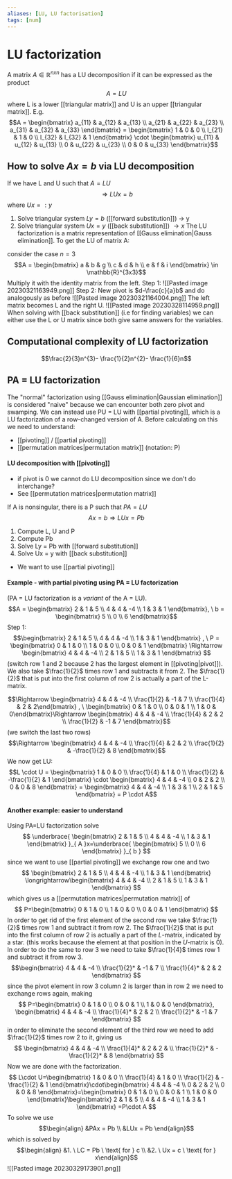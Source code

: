 ```yaml
---
aliases: [LU, LU factorisation]
tags: [num]
---
```

# LU factorization
A matrix $A \in \mathbb{R}^{nxn}$ has a LU decomposition if it can be expressed as the product$$A=LU$$where L is a lower [[triangular matrix]] and U is an upper [[triangular matrix]].
E.g.
$$A = \begin{bmatrix} a_{11} & a_{12} & a_{13} \\ a_{21} & a_{22} & a_{23} \\ a_{31} & a_{32} & a_{33} \end{bmatrix} = \begin{bmatrix} 1 & 0 & 0 \\ l_{21} & 1 & 0 \\ l_{32} & l_{32} & 1 \end{bmatrix} \cdot \begin{bmatrix} u_{11} & u_{12} & u_{13} \\ 0 & u_{22} & u_{23} \\ 0 & 0 & u_{33} \end{bmatrix}$$
## How to solve $Ax = b$ via LU decomposition
If we have L and U such that $A = LU$  $$ \Rightarrow LUx = b$$where $Ux =: y$
1. Solve triangular system $Ly = b$ ([[forward substitution]]) $\rightarrow$ y
2. Solve triangular system $Ux = y$ ([[back substitution]]) $\rightarrow x$
The LU factorization is a matrix representation of [[Gauss elimination|Gauss elimination]].
To get the LU of matrix A:

consider the case $n=3$ 
$$A = \begin{bmatrix} a & b & g \\ c & d & h \\ e & f & i \end{bmatrix} \in \mathbb{R}^{3x3}$$ Multiply it with the identity matrix from the left. 
Step 1:
![[Pasted image 20230321163949.png]]
Step 2: New pivot is $d-\frac{c}{a}b$ and do analogously as before
![[Pasted image 20230321164004.png]]
The left matrix becomes L and the right U.
![[Pasted image 20230328114959.png]]
When solving with [[back substitution]] (i.e for finding variables) we can either use the L or U matrix since both give same answers for the variables.

## Computational complexity of LU factorization
$$\frac{2}{3}n^{3}- \frac{1}{2}n^{2}- \frac{1}{6}n$$

## PA = LU factorization
The "normal" factorization using [[Gauss elimination|Gaussian elimination]] is considered "naive" because we can encounter both zero pivot and swamping. We can instead use PU = LU with [[partial pivoting]], which is a LU factorization of a row-changed version of A. 
Before calculating on this we need to understand: 
- [[pivoting]] / [[partial pivoting]]
- [[permutation matrices|permutation matrix]] (notation: P)


#### LU decomposition with [[pivoting]]
- if pivot is 0 we cannot do LU decomposition since we don't do interchange?
- See [[permutation matrices|permutation matrix]]

If A is nonsingular, there is a P such that $PA = LU$ $$Ax = b \Rightarrow LUx = Pb$$
1. Compute L, U and P
2. Compute Pb
3. Solve Ly = Pb with [[forward substitution]]
4. Solve Ux = y with [[back substitution]]

- We want to use [[partial pivoting]]

#### Example - with partial pivoting using PA = LU factorization
(PA = LU factorization is a *variant* of the A = LU).
$$A = \begin{bmatrix} 2 & 1 & 5 \\ 4 & 4 & -4 \\ 1 & 3 & 1 \end{bmatrix}, \ b = \begin{bmatrix} 5 \\ 0 \\ 6 \end{bmatrix}$$
Step 1: $$\begin{bmatrix} 2 & 1 & 5 \\ 4 & 4 & -4 \\ 1 & 3 & 1 \end{bmatrix} , \ P = \begin{bmatrix} 0 & 1 & 0 \\ 1 & 0 & 0 \\ 0 & 0 & 1 \end{bmatrix} \Rightarrow \begin{bmatrix} 4 & 4 & -4 \\ 2 & 1 & 5 \\ 1 & 3 & 1 \end{bmatrix} $$(switch row 1 and 2 because 2 has the largest element in [[pivoting|pivot]]). We also take $\frac{1}{2}$ times row 1 and subtracts it from 2. The $\frac{1}{2}$ that is put into the first column of row 2 is actually a part of the L-matrix. 

$$\Rightarrow \begin{bmatrix} 4 & 4 & -4 \\ \frac{1}{2} & -1 & 7 \\ \frac{1}{4} & 2 & 2\end{bmatrix} , \ \begin{bmatrix} 0 & 1 & 0 \\ 0  & 0 & 1 \\ 1 & 0 & 0\end{bmatrix}\Rightarrow \begin{bmatrix} 4 & 4 & -4 \\ \frac{1}{4} & 2 & 2 \\ \frac{1}{2} & -1 & 7 \end{bmatrix}$$(we switch the last two rows) $$\Rightarrow \begin{bmatrix} 4 & 4 & -4 \\ \frac{1}{4} & 2 & 2 \\ \frac{1}{2} & -\frac{1}{2} & 8 \end{bmatrix}$$We now get LU: $$L \cdot U = \begin{bmatrix} 1 & 0 & 0 \\ \frac{1}{4} & 1 & 0 \\ \frac{1}{2} & -\frac{1}{2} & 1 \end{bmatrix} \cdot \begin{bmatrix} 4 & 4 & -4 \\ 0 & 2 & 2 \\ 0 & 0 & 8 \end{bmatrix} = \begin{bmatrix} 4 & 4 & -4 \\ 1 & 3 & 1 \\ 2 & 1 & 5 \end{bmatrix} = P \cdot A$$

#### Another example: easier to understand
Using PA=LU factorization solve
$$
\underbrace{ \begin{bmatrix}
2 & 1 & 5 \\
4 & 4 & -4 \\
1 & 3 & 1
\end{bmatrix} }_{ A }x=\underbrace{ \begin{bmatrix}
5 \\
0 \\
6
\end{bmatrix} }_{ b }
$$
since we want to use [[partial pivoting]] we exchange row one and two
$$
\begin{bmatrix}
2 & 1 & 5 \\
4 & 4 & -4 \\
1 & 3 & 1
\end{bmatrix} \longrightarrow\begin{bmatrix}
4 & 4 & -4 \\
2 & 1 & 5 \\
1 & 3 & 1
\end{bmatrix}
$$
which gives us a [[permutation matrices|permutation matrix]] of 
$$
P=\begin{bmatrix}
0 & 1 & 0 \\
1 & 0 & 0  \\
0 & 0 & 1
\end{bmatrix}
$$
In order to get rid of the first element of the second row we take $\frac{1}{2}$ times row 1 and subtract it from row 2. The $\frac{1}{2}$ that is put into the first column of row 2 is actually a part of the $L$-matrix, indicated by a star. (this works because the element at that position in the $U$-matrix is 0). In order to do the same to row 3 we need to take $\frac{1}{4}$ times row 1 and subtract it from row 3.
$$\begin{bmatrix}
4 & 4 & -4 \\
\frac{1}{2}* & -1 & 7 \\
\frac{1}{4}* & 2 & 2
\end{bmatrix}
$$
since the pivot element in row 3 column 2 is larger than in row 2 we need to exchange rows again, making 
$$
P=\begin{bmatrix}
0 & 1 & 0 \\
0 & 0 & 1 \\
1 & 0 & 0
\end{bmatrix}, 
\begin{bmatrix}
4 & 4 & -4 \\
\frac{1}{4}* & 2 & 2 \\
\frac{1}{2}* & -1 & 7
\end{bmatrix}
$$
in order to eliminate the second element of the third row we need to add $\frac{1}{2}$ times row 2 to it, giving us
$$
\begin{bmatrix}
4 & 4 & -4 \\
\frac{1}{4}* & 2 & 2 &  \\
\frac{1}{2}* & -\frac{1}{2}* & 8
\end{bmatrix}
$$
Now we are done with the factorization. 
$$
L\cdot U=\begin{bmatrix}
1 & 0 & 0  \\
\frac{1}{4} & 1 & 0 \\
\frac{1}{2} & -\frac{1}{2} & 1
\end{bmatrix}\cdot\begin{bmatrix}
4 & 4 & -4  \\
0 & 2 & 2  \\
0 & 0 & 8
\end{bmatrix}=\begin{bmatrix}
0 & 1 & 0 \\
0 & 0 & 1 \\
1 & 0 & 0
\end{bmatrix}\begin{bmatrix}
2 & 1 & 5 \\
4 & 4 & -4 \\
1 & 3 & 1
\end{bmatrix} =P\cdot A
$$
To solve we use $$\begin{align} &PAx = Pb \\ &LUx = Pb \end{align}$$which is solved by $$\begin{align} &1. \ LC = Pb \ \text{ for }  c \\ &2. \ Ux = c \ \text{ for } x\end{align}$$
![[Pasted image 20230329173901.png]]
